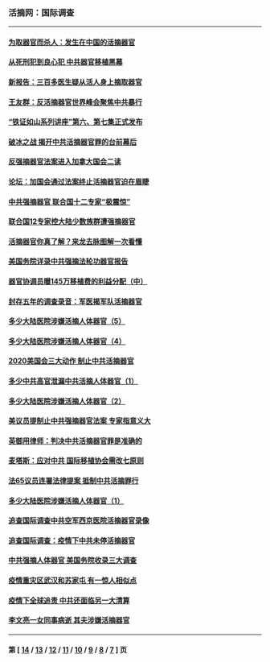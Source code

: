 ### 活摘网：国际调查
---
#### [为取器官而杀人：发生在中国的活摘器官](../../pages/nf5947/n13794731.md?11140430) 
#### [从死刑犯到良心犯 中共器官移植黑幕](../../pages/nf5947/n13764669.md?11140430) 
#### [新报告：三百多医生疑从活人身上摘取器官](../../pages/nf5947/n13703044.md?11140430) 
#### [王友群：反活摘器官世界峰会聚焦中共暴行](../../pages/nf5947/n13250738.md?11140430) 
#### [“铁证如山系列讲座”第六、第七集正式发布](../../pages/nf5947/n13106287.md?11140430) 
#### [破冰之战 揭开中共活摘器官罪的台前幕后](../../pages/nf5947/n13082457.md?11140430) 
#### [反强摘器官法案进入加拿大国会二读](../../pages/nf5947/n13033450.md?11140430) 
#### [论坛：加国会通过法案终止活摘器官迫在眉睫](../../pages/nf5947/n13029839.md?11140430) 
#### [中共强摘器官 联合国十二专家“极震惊”](../../pages/nf5947/n13024313.md?11140430) 
#### [联合国12专家控大陆少数族群遭强摘器官](../../pages/nf5947/n13023877.md?11140430) 
#### [活摘器官你真了解？来龙去脉图解一次看懂](../../pages/nf5947/n13013820.md?11140430) 
#### [美国务院详录中共强摘法轮功器官报告](../../pages/nf5947/n12944519.md?11140430) 
#### [器官协调员曝145万移植费的利益分配（中）](../../pages/nf5947/n12894547.md?11140430) 
#### [封存五年的调查录音：军医揭军队活摘器官](../../pages/nf5947/n12798692.md?11140430) 
#### [多少大陆医院涉嫌活摘人体器官（5）](../../pages/nf5947/n12768383.md?11140430) 
#### [多少大陆医院涉嫌活摘人体器官（4）](../../pages/nf5947/n12664434.md?11140430) 
#### [2020美国会三大动作 制止中共活摘器官](../../pages/nf5947/n12682004.md?11140430) 
#### [多少中共高官泄漏中共活摘人体器官（1）](../../pages/nf5947/n12671234.md?11140430) 
#### [多少大陆医院涉嫌活摘人体器官（2）](../../pages/nf5947/n12655589.md?11140430) 
#### [美议员提制止中共强摘器官法案 专家指意义大](../../pages/nf5947/n12630561.md?11140430) 
#### [英御用律师：判决中共活摘器官罪是准确的](../../pages/nf5947/n12580740.md?11140430) 
#### [麦塔斯：应对中共 国际移植协会需改七原则](../../pages/nf5947/n12514711.md?11140430) 
#### [法65议员连署法律提案 抵制中共活摘罪行](../../pages/nf5947/n12437047.md?11140430) 
#### [多少大陆医院涉嫌活摘人体器官（1）](../../pages/nf5947/n12414284.md?11140430) 
#### [追查国际调查中共空军西京医院活摘器官录像](../../pages/nf5947/n12348837.md?11140430) 
#### [追查国际调查：疫情下中共未停活摘器官](../../pages/nf5947/n12273415.md?11140430) 
#### [中共强摘人体器官 美国务院收录三大调查](../../pages/nf5947/n12181488.md?11140430) 
#### [疫情重灾区武汉和苏家屯 有一惊人相似点](../../pages/nf5947/n12150824.md?11140430) 
#### [疫情下全球追责 中共还面临另一大清算](../../pages/nf5947/n12070397.md?11140430) 
#### [李文亮一女同事病逝 其夫涉嫌活摘器官](../../pages/nf5947/n11957882.md?11140430) 

---
#### 第 [ [14](./14.md?11140430) / [13](./13.md?11140430) / [12](./12.md?11140430) / [11](./11.md?11140430) / [10](./10.md?11140430) / [9](./9.md?11140430) / [8](./8.md?11140430) / [7](./7.md?11140430) ] 页
